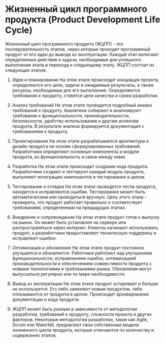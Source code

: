 # Жизненный цикл программного продукта (Product Development Life Cycle)

Жизненный цикл программного продукта (ЖЦПП) - это последовательность этапов, через которые проходит программный продукт от его идеи до вывода из эксплуатации. Каждый этап включает определенные действия и задачи, необходимые для успешного выполнения этапа и перехода к следующему этапу. ЖЦПП состоит из следующих этапов:

1. Идея и планирование На этом этапе происходит инициация проекта, определяются его цели, задачи и ожидаемые результаты, а также ресурсы, необходимые для его выполнения. Определяются требования к продукту, ставятся цели качества и сроки разработки.
2. Анализ требований На этом этапе проводится подробный анализ требований к продукту. Аналитики собирают и анализируют требования к функциональности, производительности, безопасности, удобству использования и другим аспектам продукта. В результате анализа формируется документация с требованиями к продукту.
3. Проектирование На этом этапе разрабатывается архитектура и дизайн продукта на основе сформулированных требований. Разработчики определяют основные компоненты и модули продукта, их функциональность и связи между ними.
4. Разработка На этом этапе происходит создание кода продукта. Разработчики создают и тестируют каждый модуль продукта, выполняют интеграцию компонентов и тестирование в целом.
5. Тестирование и отладка На этом этапе проводятся тесты продукта, находятся и исправляются ошибки. Тестирование может быть автоматическим или проводиться вручную. Цель этого этапа - проверить, что продукт работает правильно и соответствует требованиям, определенным на предыдущих этапах.
6. Внедрение и сопровождение На этом этапе продукт готов к выпуску на рынок. Он может быть установлен на сервере или распространяться через интернет. Клиенты начинают использовать продукт, а разработчики предоставляют техническую поддержку и исправляют ошибки.
7. Оптимизация и обновление На этом этапе продукт постоянно улучшается и обновляется. Работчики работают над улучшением функциональности, исправлением ошибок, оптимизацией производительности и обеспечением совместимости продукта с новыми технологиями и требованиями рынка. Обновления могут выпускаться регулярно или по мере необходимости.
8.  Вывод из эксплуатации На этом этапе продукт устаревает и больше не используется. Его либо заменяют новым продуктом, либо отказываются от продукта в целом. Происходит архивирование документации и кода продукта.


9. ЖЦПП может быть разным в зависимости от методологии разработки, требований к продукту, сложности проекта и других факторов. Некоторые методологии разработки, такие как Agile, Scrum или Waterfall, предлагают свои собственные модели жизненного цикла продукта, которые отличаются по количеству и содержанию этапов.
